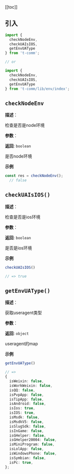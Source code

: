 [[toc]]

## 引入

```ts
import {
  checkNodeEnv,
  checkUAIsIOS,
  getEnvUAType
} from 't-comm';

// or

import {
  checkNodeEnv,
  checkUAIsIOS,
  getEnvUAType
} from 't-comm/lib/env/index';
```


## `checkNodeEnv` 


**描述**：<p>检查是否是node环境</p>

**参数**：

**返回**: <code>boolean</code><br>

<p>是否node环境</p>

**示例**

```typescript
const res = checkNodeEnv();
  // false
```
<a name="checkUAIsIOS"></a>

## `checkUAIsIOS()` 


**描述**：<p>检查是否是ios环境</p>

**参数**：

**返回**: <code>boolean</code><br>

<p>是否是ios环境</p>

**示例**

```typescript
checkUAIsIOS()

// => true
```
<a name="getEnvUAType"></a>

## `getEnvUAType()` 


**描述**：<p>获取useragent类型</p>

**参数**：

**返回**: <code>object</code><br>

<p>useragent的map</p>

**示例**

```typescript
getEnvUAType()

// =>
{
  isWeixin: false,
  isWorkWeixin: false,
  isQQ: false,
  isPvpApp: false,
  isTipApp: false,
  isAndroid: false,
  isIos: true,
  isIOS: true,
  isMsdk: false,
  isMsdkV5: false,
  isSlugSdk: false,
  isInGame: false,
  isGHelper: false,
  isGHelper20004: false,
  isMiniProgram: false,
  isLolApp: false,
  isWindowsPhone: false,
  isSymbian: false,
  isPc: true,
};
```
